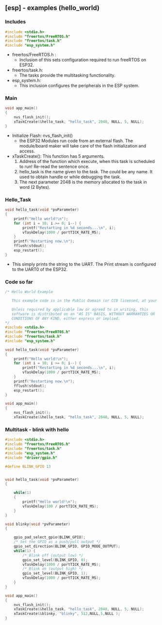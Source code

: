 ## [esp] - examples (hello_world)

### Includes
```c
#include <stdio.h>
#include "freertos/FreeRTOS.h"
#include "freertos/task.h"
#include "esp_system.h"
```
* freertos/FreeRTOS.h :
    - Inclusion of this sets configuration required to run freeRTOS on ESP32.
* freertos/task.h:
    - The tasks provide the multitasking functionality.
* esp_system.h:
    - This inclusion configures the peripherals in the ESP system.

### Main
```c
void app_main()
{
    nvs_flash_init();
    xTaskCreate(&hello_task, "hello_task", 2048, NULL, 5, NULL);
}
```
* Initialize Flash: nvs_flash_init()
    - the ESP32 Modules run code from an external flash. The module/board maker will take care of the flash initialization and access.
* xTaskCreate(): This function has 5 arguments.
    1. Address of the function which execute, when this task is scheduled to run! Re-read the sentence once.
    2. hello_task is the name given to the task. The could be any name. It used to obtain handle or while debugging the task.
    3. The next parameter 2048 is the memory allocated to the task in word (2 Bytes).

### Hello_Task
```c
void hello_task(void *pvParameter)
{
    printf("Hello world!\n");
    for (int i = 10; i >= 0; i--) {
        printf("Restarting in %d seconds...\n", i);
        vTaskDelay(1000 / portTICK_RATE_MS);
    }
    printf("Restarting now.\n");
    fflush(stdout);
    esp_restart();
}
```
* This simply prints the string to the UART. The Print stream is configured to the UART0 of the ESP32.

### Code so far

```c
/* Hello World Example

   This example code is in the Public Domain (or CC0 licensed, at your option.)

   Unless required by applicable law or agreed to in writing, this
   software is distributed on an "AS IS" BASIS, WITHOUT WARRANTIES OR
   CONDITIONS OF ANY KIND, either express or implied.
*/
#include <stdio.h>
#include "freertos/FreeRTOS.h"
#include "freertos/task.h"
#include "esp_system.h"

void hello_task(void *pvParameter)
{
    printf("Hello world!\n");
    for (int i = 10; i >= 0; i--) {
        printf("Restarting in %d seconds...\n", i);
        vTaskDelay(1000 / portTICK_RATE_MS);
    }
    printf("Restarting now.\n");
    fflush(stdout);
    esp_restart();
}

void app_main()
{
    nvs_flash_init();
    xTaskCreate(&hello_task, "hello_task", 2048, NULL, 5, NULL);

```

### Multitask - blink with hello

```c
#include <stdio.h>
#include "freertos/FreeRTOS.h"
#include "freertos/task.h"
#include "esp_system.h"
#include "driver/gpio.h"

#define BLINK_GPIO 13


void hello_task(void *pvParameter)
{

	while(1)
	{
	    printf("Hello world!\n");
	    vTaskDelay(100 / portTICK_RATE_MS);
	}
}

void blinky(void *pvParameter)
{

    gpio_pad_select_gpio(BLINK_GPIO);
    /* Set the GPIO as a push/pull output */
    gpio_set_direction(BLINK_GPIO, GPIO_MODE_OUTPUT);
    while(1) {
        /* Blink off (output low) */
        gpio_set_level(BLINK_GPIO, 0);
        vTaskDelay(1000 / portTICK_RATE_MS);
        /* Blink on (output high) */
        gpio_set_level(BLINK_GPIO, 1);
        vTaskDelay(1000 / portTICK_RATE_MS);
    }
}

void app_main()
{
    nvs_flash_init();
    xTaskCreate(&hello_task, "hello_task", 2048, NULL, 5, NULL);
    xTaskCreate(&blinky, "blinky", 512,NULL,5,NULL );
}
```
